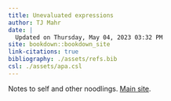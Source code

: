```yaml
---
title: Unevaluated expressions
author: TJ Mahr
date: |
  Updated on Thursday, May 04, 2023 03:32 PM
site: bookdown::bookdown_site
link-citations: true
bibliography: ./assets/refs.bib
csl: ./assets/apa.csl
---
```


Notes to self and other noodlings. [Main site](https://tjmahr.com/). 
